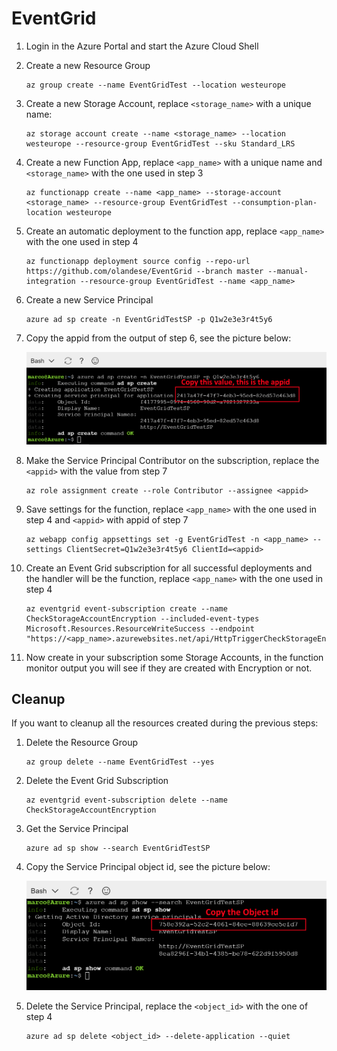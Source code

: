 # EventGrid

1. Login in the Azure Portal and start the Azure Cloud Shell

2. Create a new Resource Group

    ```azurecli-interactive
    az group create --name EventGridTest --location westeurope
    ```
3. Create a new Storage Account, replace `<storage_name>` with a unique name: 

    ```azurecli-interactive
    az storage account create --name <storage_name> --location westeurope --resource-group EventGridTest --sku Standard_LRS
    ```

4. Create a new Function App, replace `<app_name>` with a unique name and `<storage_name>` with the one used in step 3

    ```azurecli-interactive
    az functionapp create --name <app_name> --storage-account <storage_name> --resource-group EventGridTest --consumption-plan-location westeurope
    ```

5. Create an automatic deployment to the function app, replace `<app_name>` with the one used in step 4

    ```azurecli-interactive
    az functionapp deployment source config --repo-url https://github.com/olandese/EventGrid --branch master --manual-integration --resource-group EventGridTest --name <app_name> 
    ```

6. Create a new Service Principal

    ```azurecli-interactive
    azure ad sp create -n EventGridTestSP -p Q1w2e3e3r4t5y6
    ```
7. Copy the appid from the output of step 6, see the picture below:

    ![Appid](https://raw.githubusercontent.com/olandese/EventGrid/master/img/principalappid.PNG)

8. Make the Service Principal Contributor on the subscription, replace the `<appid>` with the value from step 7

    ```azurecli-interactive
    az role assignment create --role Contributor --assignee <appid>
    ```
9. Save settings for the function, replace `<app_name>` with the one used in step 4 and `<appid>` with appid of step 7

    ```azurecli-interactive
    az webapp config appsettings set -g EventGridTest -n <app_name> --settings ClientSecret=Q1w2e3e3r4t5y6 ClientId=<appid>
    ```
10. Create an Event Grid subscription for all successful deployments and the handler will be the function, replace `<app_name>` with the one used in step 4

    ```azurecli-interactive
    az eventgrid event-subscription create --name CheckStorageAccountEncryption --included-event-types Microsoft.Resources.ResourceWriteSuccess --endpoint "https://<app_name>.azurewebsites.net/api/HttpTriggerCheckStorageEncryption"
    ``` 

11. Now create in your subscription some Storage Accounts, in the function monitor output you will see if they are created with Encryption or not.

## Cleanup 

If you want to cleanup all the resources created during the previous steps:

1. Delete the Resource Group

    ```azurecli-interactive
    az group delete --name EventGridTest --yes
    ``` 

2. Delete the Event Grid Subscription

    ```azurecli-interactive
    az eventgrid event-subscription delete --name CheckStorageAccountEncryption
    ``` 

3. Get the Service Principal

    ```azurecli-interactive
    azure ad sp show --search EventGridTestSP
    ``` 

4. Copy the Service Principal object id, see the picture below:

    ![ObjectID](https://raw.githubusercontent.com/olandese/EventGrid/master/img/principalobjectid.PNG)

5. Delete the Service Principal, replace the `<object_id>` with the one of step 4

    ```azurecli-interactive
    azure ad sp delete <object_id> --delete-application --quiet
    ``` 
